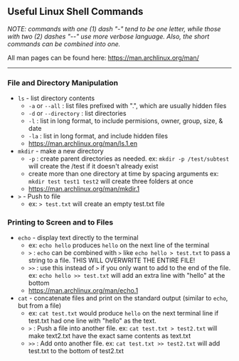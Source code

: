## Useful Linux Shell Commands

*NOTE: commands with one (1) dash "-" tend to be one letter, while those with two (2) dashes "--" use more verbose language. Also, the short commands can be combined into one.*

All man pages can be found here: https://man.archlinux.org/man/

---

### File and Directory Manipulation

- `ls` - list directory contents
  - `-a` or `--all` : list files prefixed with ".", which are usually hidden files
  - `-d` or `--directory` : list directories
  - `-l` : list in long format, to include permisions, owner, group, size, & date
  - `-la` : list in long format, and include hidden files
  - https://man.archlinux.org/man/ls.1.en
- `mkdir` - make a new directory
  - `-p` : create parent directories as needed. ex: `mkdir -p /test/subtest` will create the /test if it doesn't already exist
  - create more than one directory at time by spacing arguments ex: `mkdir test test1 test2` will create three folders at once
  - https://man.archlinux.org/man/mkdir.1
- `>` - Push to file
  - ex: `> test.txt` will create an empty test.txt file

### Printing to Screen and to Files

- `echo` - display text directly to the terminal
  - ex: `echo hello` produces `hello` on the next line of the terminal
  - `>` : `echo` can be combined with `>` like `echo hello > test.txt` to pass a string to a file. THIS WILL OVERWRITE THE ENTIRE FILE!
  - `>>` : use this instead of `>` if you only want to add to the end of the file. ex: `echo hello >> test.txt` will add an extra line with "hello" at the bottom
  - https://man.archlinux.org/man/echo.1
- `cat` - concatenate files and print on the standard output (similar to `echo`, but from a file)
  - ex: `cat test.txt` would produce `hello` on the next terminal line if test.txt had one line with "hello" as the text.
  - `>` : Push a file into another file. ex: `cat test.txt > test2.txt` will make text2.txt have the exact same contents as text.txt
  - `>>` : Add onto another file. ex: `cat test.txt >> test2.txt` will add test.txt to the bottom of test2.txt
